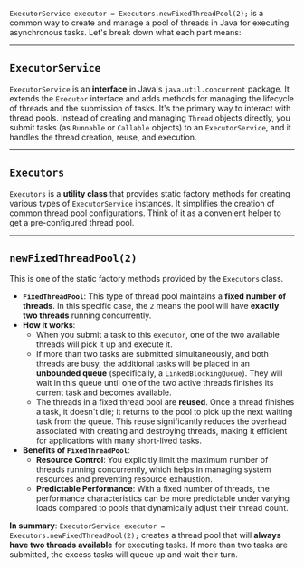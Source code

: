 `ExecutorService executor = Executors.newFixedThreadPool(2);` is a common way to create and manage a pool of threads in Java for executing asynchronous tasks. Let's break down what each part means:

***

## `ExecutorService`

`ExecutorService` is an **interface** in Java's `java.util.concurrent` package. It extends the `Executor` interface and adds methods for managing the lifecycle of threads and the submission of tasks. It's the primary way to interact with thread pools. Instead of creating and managing `Thread` objects directly, you submit tasks (as `Runnable` or `Callable` objects) to an `ExecutorService`, and it handles the thread creation, reuse, and execution.

***

## `Executors`

`Executors` is a **utility class** that provides static factory methods for creating various types of `ExecutorService` instances. It simplifies the creation of common thread pool configurations. Think of it as a convenient helper to get a pre-configured thread pool.

***

## `newFixedThreadPool(2)`

This is one of the static factory methods provided by the `Executors` class.

* **`FixedThreadPool`**: This type of thread pool maintains a **fixed number of threads**. In this specific case, the `2` means the pool will have **exactly two threads** running concurrently.
* **How it works**:
    * When you submit a task to this `executor`, one of the two available threads will pick it up and execute it.
    * If more than two tasks are submitted simultaneously, and both threads are busy, the additional tasks will be placed in an **unbounded queue** (specifically, a `LinkedBlockingQueue`). They will wait in this queue until one of the two active threads finishes its current task and becomes available.
    * The threads in a fixed thread pool are **reused**. Once a thread finishes a task, it doesn't die; it returns to the pool to pick up the next waiting task from the queue. This reuse significantly reduces the overhead associated with creating and destroying threads, making it efficient for applications with many short-lived tasks.
* **Benefits of `FixedThreadPool`**:
    * **Resource Control**: You explicitly limit the maximum number of threads running concurrently, which helps in managing system resources and preventing resource exhaustion.
    * **Predictable Performance**: With a fixed number of threads, the performance characteristics can be more predictable under varying loads compared to pools that dynamically adjust their thread count.

**In summary**: `ExecutorService executor = Executors.newFixedThreadPool(2);` creates a thread pool that will **always have two threads available** for executing tasks. If more than two tasks are submitted, the excess tasks will queue up and wait their turn. 